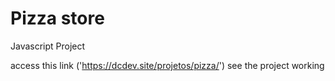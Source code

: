 # Pizza store

Javascript Project

access this link ('https://dcdev.site/projetos/pizza/') see the project working
